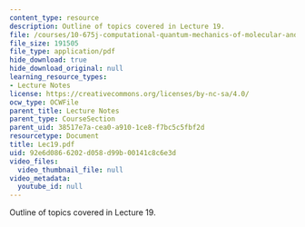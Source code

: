 ```yaml
---
content_type: resource
description: Outline of topics covered in Lecture 19.
file: /courses/10-675j-computational-quantum-mechanics-of-molecular-and-extended-systems-fall-2004/92e6d0866202d058d99b00141c8c6e3d_Lec19.pdf
file_size: 191505
file_type: application/pdf
hide_download: true
hide_download_original: null
learning_resource_types:
- Lecture Notes
license: https://creativecommons.org/licenses/by-nc-sa/4.0/
ocw_type: OCWFile
parent_title: Lecture Notes
parent_type: CourseSection
parent_uid: 38517e7a-cea0-a910-1ce8-f7bc5c5fbf2d
resourcetype: Document
title: Lec19.pdf
uid: 92e6d086-6202-d058-d99b-00141c8c6e3d
video_files:
  video_thumbnail_file: null
video_metadata:
  youtube_id: null
---
```

Outline of topics covered in Lecture 19.